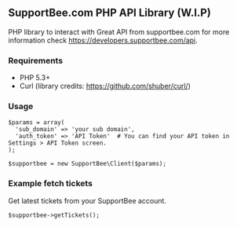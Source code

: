 ## SupportBee.com PHP API Library (W.I.P)
PHP library to interact with Great API from supportbee.com for more information check https://developers.supportbee.com/api.

### Requirements
* PHP 5.3+
* Curl (library credits: https://github.com/shuber/curl/)

### Usage 
```
$params = array(
  'sub_domain' => 'your sub domain',
  'auth_token' => 'API Token'  # You can find your API token in Settings > API Token screen.
);

$supportbee = new SupportBee\Client($params);
```

### Example fetch tickets
Get latest tickets from your SupportBee account.
```
$supportbee->getTickets();
```